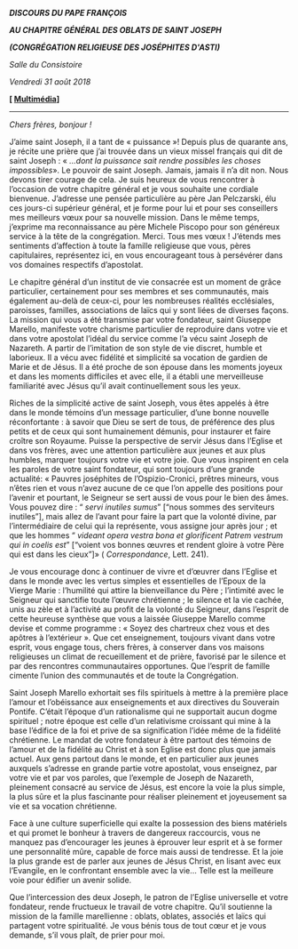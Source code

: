 ***DISCOURS DU PAPE FRANÇOIS***

***AU CHAPITRE GÉNÉRAL DES OBLATS DE SAINT JOSEPH***

***(CONGRÉGATION RELIGIEUSE DES JOSÉPHITES D'ASTI)***

*Salle du Consistoire*

*Vendredi 31 août 2018*

**[ [Multimédia](http://w2.vatican.va/content/francesco/fr/events/event.dir.html/content/vaticanevents/fr/2018/8/31/oblati-sangiuseppe.html)]**

* * *

*Chers frères, bonjour !*

J’aime saint Joseph, il a tant de « puissance »! Depuis plus de quarante ans, je récite une prière que j’ai trouvée dans un vieux missel français qui dit de saint Joseph : « *...dont la puissance sait rendre possibles les choses impossibles*». Le pouvoir de saint Joseph. Jamais, jamais il n’a dit non. Nous devons tirer courage de cela. Je suis heureux de vous rencontrer à l’occasion de votre chapitre général et je vous souhaite une cordiale bienvenue. J’adresse une pensée particulière au père Jan Pelczarski, élu ces jours-ci supérieur général, et je forme pour lui et pour ses conseillers mes meilleurs vœux pour sa nouvelle mission. Dans le même temps, j’exprime ma reconnaissance au père Michele Piscopo pour son généreux service à la tête de la congrégation. Merci. Tous mes vœux ! J’étends mes sentiments d’affection à toute la famille religieuse que vous, pères capitulaires, représentez ici, en vous encourageant tous à persévérer dans vos domaines respectifs d’apostolat.

Le chapitre général d’un institut de vie consacrée est un moment de grâce particulier, certainement pour ses membres et ses communautés, mais également au-delà de ceux-ci, pour les nombreuses réalités ecclésiales, paroisses, familles, associations de laïcs qui y sont liées de diverses façons. La mission qui vous a été transmise par votre fondateur, saint Giuseppe Marello, manifeste votre charisme particulier de reproduire dans votre vie et dans votre apostolat l’idéal du service comme l’a vécu saint Joseph de Nazareth. A partir de l’imitation de son style de vie discret, humble et laborieux. Il a vécu avec fidélité et simplicité sa vocation de gardien de Marie et de Jésus. Il a été proche de son épouse dans les moments joyeux et dans les moments difficiles et avec elle, il a établi une merveilleuse familiarité avec Jésus qu’il avait continuellement sous les yeux.

Riches de la simplicité active de saint Joseph, vous êtes appelés à être dans le monde témoins d’un message particulier, d’une bonne nouvelle réconfortante : à savoir que Dieu se sert de tous, de préférence des plus petits et de ceux qui sont humainement démunis, pour instaurer et faire croître son Royaume. Puisse la perspective de servir Jésus dans l’Eglise et dans vos frères, avec une attention particulière aux jeunes et aux plus humbles, marquer toujours votre vie et votre joie. Que vous inspirent en cela les paroles de votre saint fondateur, qui sont toujours d’une grande actualité: « Pauvres joséphites de l’Ospizio-Cronici, prêtres mineurs, vous n’êtes rien et vous n’avez aucune de ce que l’on appelle des positions pour l’avenir et pourtant, le Seigneur se sert aussi de vous pour le bien des âmes. Vous pouvez dire : “ *servi inutiles sumus*” [“nous sommes des serviteurs inutiles”], mais allez de l’avant pour faire la part que la volonté divine, par l’intermédiaire de celui qui la représente, vous assigne jour après jour ; et que les hommes “ *videant opera vestra bona et glorificent Patrem vestrum qui in coelis est*” [“voient vos bonnes œuvres et rendent gloire à votre Père qui est dans les cieux”]» ( *Correspondance*, Lett. 241).

Je vous encourage donc à continuer de vivre et d’œuvrer dans l’Eglise et dans le monde avec les vertus simples et essentielles de l’Epoux de la Vierge Marie : l’humilité qui attire la bienveillance du Père ; l’intimité avec le Seigneur qui sanctifie toute l’œuvre chrétienne ; le silence et la vie cachée, unis au zèle et à l’activité au profit de la volonté du Seigneur, dans l’esprit de cette heureuse synthèse que vous a laissée Giuseppe Marello comme devise et comme programme : « Soyez des chartreux chez vous et des apôtres à l’extérieur ». Que cet enseignement, toujours vivant dans votre esprit, vous engage tous, chers frères, à conserver dans vos maisons religieuses un climat de recueillement et de prière, favorisé par le silence et par des rencontres communautaires opportunes. Que l’esprit de famille cimente l’union des communautés et de toute la Congrégation.

Saint Joseph Marello exhortait ses fils spirituels à mettre à la première place l’amour et l’obéissance aux enseignements et aux directives du Souverain Pontife. C’était l’époque d’un rationalisme qui ne supportait aucun dogme spirituel ; notre époque est celle d’un relativisme croissant qui mine à la base l’édifice de la foi et prive de sa signification l’idée même de la fidélité chrétienne. Le mandat de votre fondateur à être partout des témoins de l’amour et de la fidélité au Christ et à son Eglise est donc plus que jamais actuel. Aux gens partout dans le monde, et en particulier aux jeunes auxquels s’adresse en grande partie votre apostolat, vous enseignez, par votre vie et par vos paroles, que l’exemple de Joseph de Nazareth, pleinement consacré au service de Jésus, est encore la voie la plus simple, la plus sûre et la plus fascinante pour réaliser pleinement et joyeusement sa vie et sa vocation chrétienne.

Face à une culture superficielle qui exalte la possession des biens matériels et qui promet le bonheur à travers de dangereux raccourcis, vous ne manquez pas d’encourager les jeunes à éprouver leur esprit et à se former une personnalité mûre, capable de force mais aussi de tendresse. Et la joie la plus grande est de parler aux jeunes de Jésus Christ, en lisant avec eux l’Evangile, en le confrontant ensemble avec la vie... Telle est la meilleure voie pour édifier un avenir solide.

Que l’intercession des deux Joseph, le patron de l’Eglise universelle et votre fondateur, rende fructueux le travail de votre chapitre. Qu’il soutienne la mission de la famille marellienne : oblats, oblates, associés et laïcs qui partagent votre spiritualité. Je vous bénis tous de tout cœur et je vous demande, s’il vous plaît, de prier pour moi.